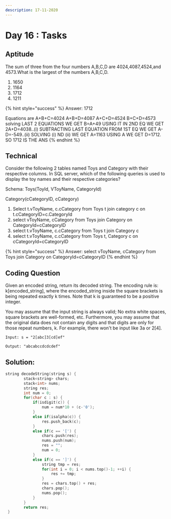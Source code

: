 ```yaml
---
description: 17-11-2020
---
```


# Day 16 : Tasks

## Aptitude

The sum of three from the four numbers A,B,C,D are 4024,4087,4524,and 4573.What is the largest of the numbers A,B,C,D.

1. 1650
2. 1164
3. 1712
4. 1211

{% hint style="success" %}
Answer: 1712

Equations are A+B+C=4024 A+B+D=4087 A+C+D=4524 B+C+D=4573 solving LAST 2 EQUATIONS WE GET B=A+49 USING IT IN 2ND EQ WE GET 2A+D=4038..\(i\) SUBTRACTING LAST EQUATION FROM 1ST EQ WE GET A-D=-549..\(ii\) SOLVING \(i\) ND \(ii\) WE GET A=1163 USING A WE GET D=1712. SO 1712 IS THE ANS
{% endhint %}

## Technical

Consider the following 2 tables named Toys and Category with their respective columns. In SQL server, which of the following queries is used to display the toy names and their respective categories?

Schema: Toys\(ToyId, VToyName, CategoryId\)

 Category\(cCategoryID, cCategory\)

1. Select t.vToyName, c.cCategory from Toys t join category c on t.cCategoryID=c.CategoryId
2. select vToyName, cCategory from Toys join Category on CategoryId=cCategoryID
3. select t.vToyName, c.cCategory from Toys t join Category c
4. select t.vToyName, c.cCategory from Toys t, Category c on cCategoryId=cCategoryID

{% hint style="success" %}
Answer: select vToyName, cCategory from Toys join Category on CategoryId=cCategoryID
{% endhint %}

## Coding Question

Given an encoded string, return its decoded string. The encoding rule is: k\[encoded\_string\], where the encoded\_string inside the square brackets is being repeated exactly k times. Note that k is guaranteed to be a positive integer.

You may assume that the input string is always valid; No extra white spaces, square brackets are well-formed, etc. Furthermore, you may assume that the original data does not contain any digits and that digits are only for those repeat numbers, k. For example, there won't be input like 3a or 2\[4\].

```text
Input: s = "2[abc]3[cd]ef"

Output: "abcabccdcdcdef"
```

## Solution:

```cpp
string decodeString(string s) {
        stack<string> chars;
        stack<int> nums;
        string res;
        int num = 0;
        for(char c : s) {
            if(isdigit(c)) {
                num = num*10 + (c-'0');                              
            }
            else if(isalpha(c)) {
                res.push_back(c);                
            }
            else if(c == '[') {
                chars.push(res);
                nums.push(num);
                res = "";
                num = 0;
            }
            else if(c == ']') {
                string tmp = res;
                for(int i = 0; i < nums.top()-1; ++i) {
                    res += tmp;
                }
                res = chars.top() + res;
                chars.pop(); 
                nums.pop();
            }
        }
        return res;
 }
```

